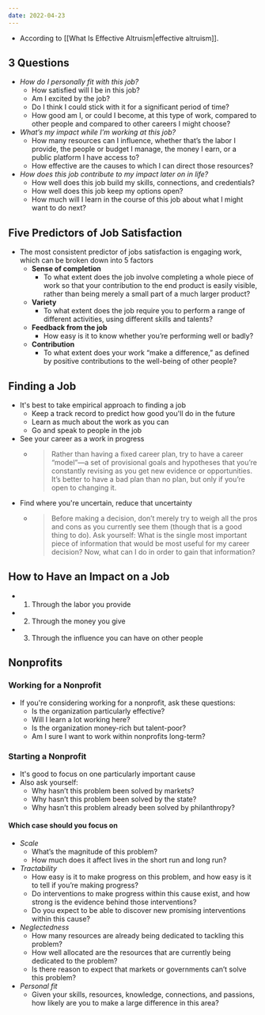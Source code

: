 ```yaml
---
date: 2022-04-23
---
```

- According to [[What Is Effective Altruism|effective altruism]].
## 3 Questions
- _How do I personally fit with this job?_
	- How satisfied will I be in this job?
	- Am I excited by the job?
	- Do I think I could stick with it for a significant period of time?
	- How good am I, or could I become, at this type of work, compared to other people and compared to other careers I might choose?
- _What’s my impact while I’m working at this job?_
	- How many resources can I influence, whether that’s the labor I provide, the people or budget I manage, the money I earn, or a public platform I have access to?
	- How effective are the causes to which I can direct those resources?
- _How does this job contribute to my impact later on in life?_
	- How well does this job build my skills, connections, and credentials?
	- How well does this job keep my options open?
	- How much will I learn in the course of this job about what I might want to do next?

## Five Predictors of Job Satisfaction 
- The most consistent predictor of jobs satisfaction is engaging work, which can be broken down into 5 factors
	- **Sense of completion**
		- To what extent does the job involve completing a whole piece of work so that your contribution to the end product is easily visible, rather than being merely a small part of a much larger product?
	- **Variety**
		- To what extent does the job require you to perform a range of different activities, using different skills and talents?
	- **Feedback from the job**
		- How easy is it to know whether you’re performing well or badly?
	- **Contribution**
		- To what extent does your work “make a difference,” as defined by positive contributions to the well-being of other people?

## Finding a Job
- It's best to take empirical approach to finding a job
	- Keep a track record to predict how good you'll do in the future
	- Learn as much about the work as you can
	- Go and speak to people in the job
- See your career as a work in progress
	- > Rather than having a fixed career plan, try to have a career “model”—a set of provisional goals and hypotheses that you’re constantly revising as you get new evidence or opportunities. It’s better to have a bad plan than no plan, but only if you’re open to changing it.
- Find where you're uncertain, reduce that uncertainty
	- > Before making a decision, don’t merely try to weigh all the pros and cons as you currently see them (though that is a good thing to do). Ask yourself: What is the single most important piece of information that would be most useful for my career decision? Now, what can I do in order to gain that information?

## How to Have an Impact on a Job
- 1. Through the labor you provide
- 2. Through the money you give
- 3. Through the influence you can have on other people

## Nonprofits
### Working for a Nonprofit
- If you're considering working for a nonprofit, ask these questions:
	- Is the organization particularly effective?
	- Will I learn a lot working here?
	- Is the organization money-rich but talent-poor?
	- Am I sure I want to work within nonprofits long-term?
### Starting a Nonprofit
- It's good to focus on one particularly important cause
- Also ask yourself:
	- Why hasn’t this problem been solved by markets?
	- Why hasn’t this problem been solved by the state?
	- Why hasn’t this problem already been solved by philanthropy?
#### Which case should you focus on
- _Scale_
	- What’s the magnitude of this problem?
	- How much does it affect lives in the short run and long run?
- _Tractability_
	- How easy is it to make progress on this problem, and how easy is it to tell if you’re making progress?
	- Do interventions to make progress within this cause exist, and how strong is the evidence behind those interventions?
	- Do you expect to be able to discover new promising interventions within this cause?
- _Neglectedness_
	- How many resources are already being dedicated to tackling this problem?
	- How well allocated are the resources that are currently being dedicated to the problem?
	- Is there reason to expect that markets or governments can’t solve this problem?
- _Personal fit_
	- Given your skills, resources, knowledge, connections, and passions, how likely are you to make a large difference in this area?